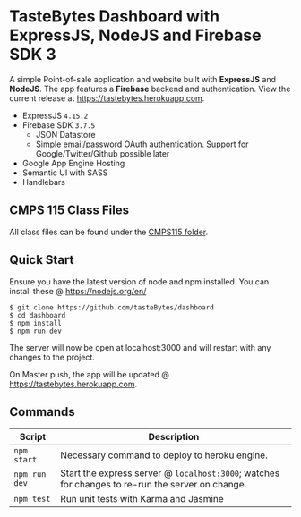 # TasteBytes Dashboard with ExpressJS, NodeJS and Firebase SDK 3
A simple Point-of-sale application and website built with **ExpressJS** and **NodeJS**. The app features a **Firebase** backend and authentication. View the current release at <a href="https://tastebytes.herokuapp.com" target="_blank">https://tastebytes.herokuapp.com</a>.

- ExpressJS `4.15.2`
- Firebase SDK `3.7.5`
  - JSON Datastore
  - Simple email/password OAuth authentication. Support for Google/Twitter/Github possible later
- Google App Engine Hosting
- Semantic UI with SASS
- Handlebars


CMPS 115 Class Files
--------
All class files can be found under the <a href="https://github.com/TasteBytes/dashboard/tree/master/CMPS115" target="_blank">CMPS115 folder</a>.

Quick Start
-----------

Ensure you have the latest version of node and npm installed. You can install these @ https://nodejs.org/en/

```shell
$ git clone https://github.com/tasteBytes/dashboard
$ cd dashboard
$ npm install
$ npm run dev
```
The server will now be open at localhost:3000 and will restart with any changes to the project.


On Master push, the app will be updated @ <a href="https://tastebytes.herokuapp.com" target="_blank">https://tastebytes.herokuapp.com</a>.

Commands
--------

|Script|Description|
|---|---|
|`npm start`|Necessary command to deploy to heroku engine.|
|`npm run dev`|Start the express server @ `localhost:3000`; watches for changes to re-run the server on change.|
|`npm test`|Run unit tests with Karma and Jasmine|
